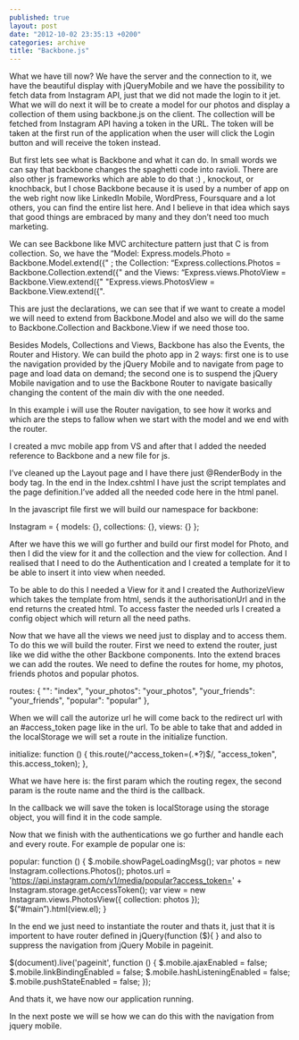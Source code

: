 ```yaml
---
published: true
layout: post
date: "2012-10-02 23:35:13 +0200"
categories: archive
title: "Backbone.js"
---
```



What we have till now? We have the server and the connection to it, we have the beautiful display with jQueryMobile and we have the possibility to fetch data from Instagram API, just that we did not made the login to it jet. What we will do next it will be to create a model for our photos and display a collection of them using backbone.js on the client. The collection will be fetched from Instagram API having a token in the URL. The token will be taken at the first run of the application when the user will click the Login button and will receive the token instead.

But first lets see what is Backbone and what it can do. In small words we can say that backbone changes the spaghetti code into ravioli. There are also other js frameworks which are able to do that :) , knockout, or knochback, but I chose Backbone because it is used by a number of app on the web right now like LinkedIn Mobile, WordPress, Foursquare and a lot others, you can find the entire list here. And I believe in that idea which says that good things are embraced by many and they don’t need too much marketing.

We can see Backbone like MVC architecture pattern just that C is from collection. So, we have the “Model: Express.models.Photo = Backbone.Model.extend({" ; the Collection: “Express.collections.Photos = Backbone.Collection.extend({" and the Views: “Express.views.PhotoView = Backbone.View.extend({" "Express.views.PhotosView = Backbone.View.extend({".

This are just the declarations, we can see that if we want to create a model we will need to extend from Backbone.Model and also we will do the same to Backbone.Collection and Backbone.View if we need those too.

Besides Models, Collections and Views, Backbone has also the Events, the Router and History. We can build the photo app in 2 ways: first one is to use the navigation provided by the jQuery Mobile and to navigate from page to page and load data on demand; the second one is to suspend the jQuery Mobile navigation and to use the Backbone Router to navigate basically changing the content of the main div with the one needed.

In this example i will use the Router navigation, to see how it works and which are the steps to fallow when we start with the model and we end with the router.

I created a mvc mobile app from VS and after that I added the needed reference to Backbone and a new file for js.

I’ve cleaned up the Layout page and I have there just @RenderBody in the body tag. In the end in the Index.cshtml I have just the script templates and the page definition.I’ve added all the needed code here in the html panel.

In the javascript file first we will build our namespace for backbone:

Instagram = {
models: {},
collections: {},
views: {}
};

After we have this we will go further and build our first model for Photo,  and then I did the view for it and the collection and the view for collection. And I realised that I need to do the Authentication and I created a template for it to be able to insert it into view when needed.

To be able to do this I needed a View for it and I created the AuthorizeView which takes the template from html, sends it the authorisationUrl and in the end returns the created html. To access faster the needed urls I created a config object which will return all the need paths.

Now that we have all the views we need just to display and to access them. To do this we will build the router. First we need to extend the router, just like we did withe the other Backbone components. Into the extend braces we can add the routes. We need to define the routes for home, my photos, friends photos and popular photos.

routes: {
"": "index",
"your_photos": "your_photos",
"your_friends": "your_friends",
"popular": "popular"
},

When we will call the autorize url he will come back to the redirect url with an #access_token page like in the url. To be able to take that and added in the localStorage we will set a route in the initialize function.

initialize: function () {
this.route(/^access_token=(.*?)$/, "access_token", this.access_token);
},

What we have here is: the first param which the routing regex, the second param is the route name and the third is the callback.

In the callback we will save the token is localStorage using the storage object, you will find it in the code sample.

Now that we finish with the authentications we go further and handle each and every route. For example de popular one is:

popular: function () {
$.mobile.showPageLoadingMsg();
var photos = new Instagram.collections.Photos();
photos.url = 'https://api.instagram.com/v1/media/popular?access_token=' + Instagram.storage.getAccessToken();
var view = new Instagram.views.PhotosView({ collection: photos });
$(“#main”).html(view.el);
}

In the end we just need to instantiate the router and thats it, just that it is importent to have router defined in jQuery(function ($){ } and also to suppress the navigation from jQuery Mobile in pageinit.

$(document).live('pageinit', function () {
$.mobile.ajaxEnabled = false;
$.mobile.linkBindingEnabled = false;
$.mobile.hashListeningEnabled = false;
$.mobile.pushStateEnabled = false;
});

And thats it, we have now our application running.

In the next poste we will se how we can do this with the navigation from jquery mobile.
